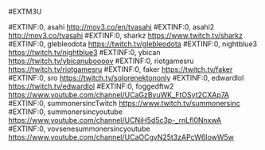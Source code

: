 #EXTM3U

#EXTINF:0, asahi
http://mov3.co/en/tvasahi
#EXTINF:0, asahi2
http://mov3.co/tvasahi
#EXTINF:0, sharkz
https://www.twitch.tv/sharkz
#EXTINF:0, glebleodota
https://twitch.tv/glebleodota
#EXTINF:0, nightblue3
https://twitch.tv/nightblue3
#EXTINF:0, ybican
https://twitch.tv/ybicanuboooov
#EXTINF:0, riotgamesru
https://twitch.tv/riotgamesru
#EXTINF:0, faker
https://twitch.tv/faker
#EXTINF:0, sro
https://twitch.tv/solorenektononly
#EXTINF:0, edwardlol
https://twitch.tv/edwardlol
#EXTINF:0, foggedftw2
https://www.youtube.com/channel/UCaGzBvuWK_FtOSyt2CXAp7A
#EXTINF:0, summonersincTwitch
https://www.twitch.tv/summonersinc
#EXTINF:0, summonersincyoutube
https://www.youtube.com/channel/UCNiH5d5c3p-_rnLfl0NnxwA
#EXTINF:0, vovsenesummonersincyoutube
https://www.youtube.com/channel/UCaOCgvN25t3zAPcW6IowW5w
